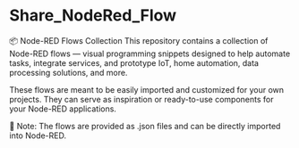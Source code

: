 # Share_NodeRed_Flow
📦 Node-RED Flows Collection
This repository contains a collection of Node-RED flows — visual programming snippets designed to help automate tasks, integrate services, and prototype IoT, home automation, data processing solutions, and more.

These flows are meant to be easily imported and customized for your own projects. They can serve as inspiration or ready-to-use components for your Node-RED applications.

🔧 Note: The flows are provided as .json files and can be directly imported into Node-RED.


